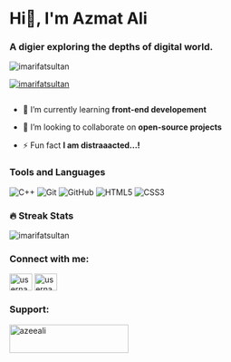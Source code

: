<h1><strong>Hi👋, I'm Azmat Ali</strong></h1>
<h3 align="left">A digier exploring the depths of digital world.</h3>


<p align="left"> <img src="https://komarev.com/ghpvc/?username=imarifatsultan&label=Profile%20views&color=orange&style=flat" alt="imarifatsultan" /></p>
<p align="left"> <a href="https://github.com/ryo-ma/github-profile-trophy"><img src="https://github-profile-trophy.vercel.app/?username=imarifatsultan"  alt="imarifatsultan" /></a> </p>

<p align="left"> <a href="https://twitter.com/" target="blank"><img src="https://img.shields.io/twitter/follow/?logo=twitter&style=for-the-badge" alt="" /></a> </p>

- 🌱 I’m currently learning **front-end developement**

- 👯 I’m looking to collaborate on **open-source projects**

- ⚡ Fun fact **I am distraaacted...!**



<h3>Tools and Languages</h3>

![C++](https://img.shields.io/badge/C++-00599C.svg?style=for-the-badge&logo=c%2B%2B&logoColor=white)
![Git](https://img.shields.io/badge/git-%23F05033.svg?style=for-the-badge&logo=git&logoColor=white)
![GitHub](https://img.shields.io/badge/github-%23121011.svg?style=for-the-badge&logo=github&logoColor=white)
![HTML5](https://img.shields.io/badge/HTML5-E34F26.svg?style=for-the-badge&logo=html5&logoColor=white)
![CSS3](https://img.shields.io/badge/CSS3-1572B6.svg?style=for-the-badge&logo=css3&logoColor=white)


### 🔥 Streak Stats
<p align="left">
  <img src="https://github-readme-streak-stats.herokuapp.com/?user=imarifatsultan" alt="imarifatsultan" />
</p>

<h3 align="left">Connect with me:</h3>
<p align="left">
  <a href="https://instagram.com/azmat._.ali.10" target="blank"><img align="center" src="https://raw.githubusercontent.com/rahuldkjain/github-profile-readme-generator/master/src/images/icons/Social/instagram.svg" alt="username" height="30" width="40" /></a>
  <a href="https://linkedin.com/in/azmat ali" target="blank"><img align="center" src="https://raw.githubusercontent.com/rahuldkjain/github-profile-readme-generator/master/src/images/icons/Social/linked-in-alt.svg" alt="username" height="30" width="40" /></a>
</p>

<h3 align="left">Support:</h3>
<p><a href="https://www.buymeacoffee.com/imarifatsultan"> <img align="left" src="https://cdn.buymeacoffee.com/buttons/v2/default-yellow.png" height="50" width="210" alt="azeeali" /></a></p><br><br>
